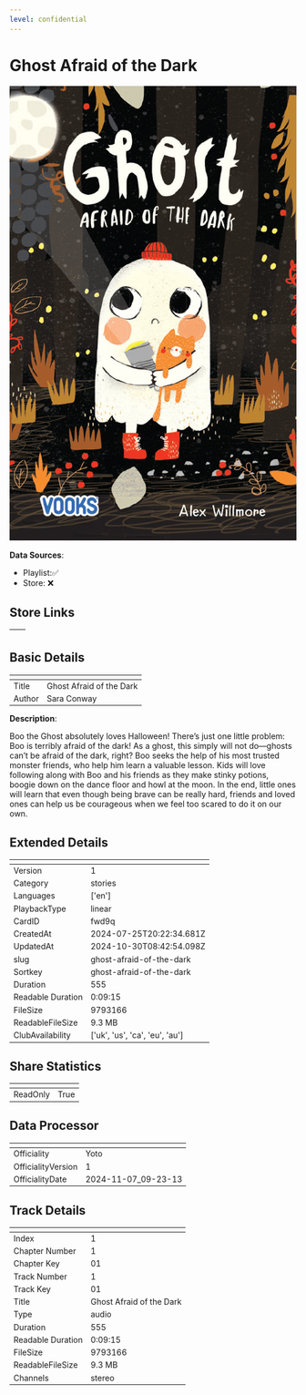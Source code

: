```yaml
---
level: confidential
---
```

# Ghost Afraid of the Dark

![card_[fwd9q].png](../../img/cards/card_[fwd9q].png)

**Data Sources**: 

- Playlist:✅
- Store: ❌


## Store Links

| <!-- --> | <!-- --> |
| - | - |


## Basic Details

| <!-- --> | <!-- --> |
| - | - |
| Title | Ghost Afraid of the Dark |
| Author | Sara Conway |

**Description**:

Boo the Ghost absolutely loves Halloween! There’s just one little problem: Boo is terribly afraid of the dark! As a ghost, this simply will not do—ghosts can’t be afraid of the dark, right? Boo seeks the help of his most trusted monster friends, who help him learn a valuable lesson. Kids will love following along with Boo and his friends as they make stinky potions, boogie down on the dance floor and howl at the moon. In the end, little ones will learn that even though being brave can be really hard, friends and loved ones can help us be courageous when we feel too scared to do it on our own.


## Extended Details

| <!-- --> | <!-- --> |
| - | - |
| Version | 1 |
| Category | stories |
| Languages | ['en'] |
| PlaybackType | linear |
| CardID | fwd9q |
| CreatedAt | 2024-07-25T20:22:34.681Z |
| UpdatedAt | 2024-10-30T08:42:54.098Z |
| slug | ghost-afraid-of-the-dark |
| Sortkey | ghost-afraid-of-the-dark |
| Duration | 555 |
| Readable Duration | 0:09:15 |
| FileSize | 9793166 |
| ReadableFileSize | 9.3 MB |
| ClubAvailability | ['uk', 'us', 'ca', 'eu', 'au'] |


## Share Statistics

| <!-- --> | <!-- --> |
| - | - |
| ReadOnly | True |


## Data Processor

| <!-- --> | <!-- --> |
| - | - |
| Officiality | Yoto
| OfficialityVersion | 1
| OfficialityDate | 2024-11-07_09-23-13


## Track Details

| <!-- --> | <!-- --> |
| - | - |
| Index | 1 |
| Chapter Number | 1 |
| Chapter Key | 01 |
| Track Number | 1 |
| Track Key | 01 |
| Title | Ghost Afraid of the Dark |
| Type | audio |
| Duration | 555 |
| Readable Duration | 0:09:15 |
| FileSize | 9793166 |
| ReadableFileSize | 9.3 MB |
| Channels | stereo |

